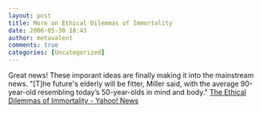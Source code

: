 ```yaml
---
layout: post
title: More on Ethical Dilemmas of Immortality
date: 2006-05-30 18:43
author: metavalent
comments: true
categories: [Uncategorized]
---
```

Great news!  These imporant ideas are finally making it into the mainstream news.  "[T]he future's elderly will be fitter, Miller said, with the average 90-year-old resembling today’s 50-year-olds in mind and body." <a href="http://news.yahoo.com/s/space/20060523/sc_space/theethicaldilemmasofimmortality;_ylt=Ag5pMq3SCceXU00nvkxnGlGJhMgF;_ylu=X3oDMTBjMHVqMTQ4BHNlYwN5bnN1YmNhdA--">The Ethical Dilemmas of Immortality - Yahoo! News</a>
